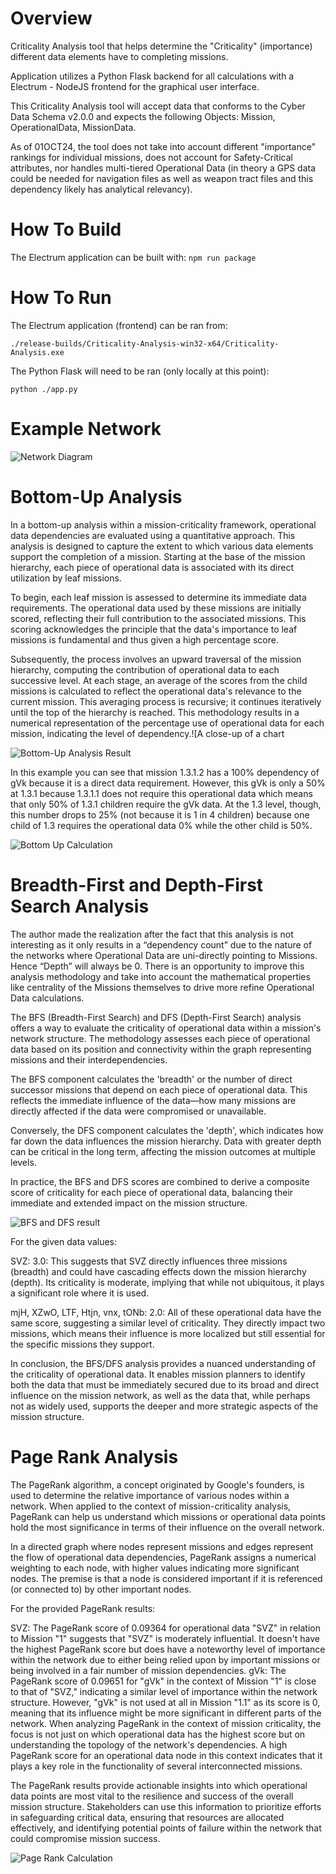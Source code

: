 # Overview
Criticality Analysis tool that helps determine the "Criticality" (importance) different data elements have to completing missions.

Application utilizes a Python Flask backend for all calculations with a Electrum - NodeJS frontend for the graphical user interface. 

This Criticality Analysis tool will accept data that conforms to the Cyber Data Schema v2.0.0 and expects the following Objects: Mission, OperationalData, MissionData.

As of 01OCT24, the tool does not take into account different "importance" rankings for individual missions, does not account for Safety-Critical attributes, nor handles multi-tiered Operational Data (in theory a GPS data could be needed for navigation files as well as weapon tract files and this dependency likely has analytical relevancy).

# How To Build
The Electrum application can be built with:
`npm run package`

# How To Run
The Electrum application (frontend) can be ran from:

`./release-builds/Criticality-Analysis-win32-x64/Criticality-Analysis.exe`

The Python Flask will need to be ran (only locally at this point):

`python ./app.py`


# Example Network

![Network Diagram](doc/networkExample.png)


# Bottom-Up Analysis

In a bottom-up analysis within a mission-criticality framework, operational data dependencies are evaluated using a quantitative approach. This analysis is designed to capture the extent to which various data elements support the completion of a mission. Starting at the base of the mission hierarchy, each piece of operational data is associated with its direct utilization by leaf missions.

To begin, each leaf mission is assessed to determine its immediate data requirements. The operational data used by these missions are initially scored, reflecting their full contribution to the associated missions. This scoring acknowledges the principle that the data's importance to leaf missions is fundamental and thus given a high percentage score.

Subsequently, the process involves an upward traversal of the mission hierarchy, computing the contribution of operational data to each successive level. At each stage, an average of the scores from the child missions is calculated to reflect the operational data's relevance to the current mission. This averaging process is recursive; it continues iteratively until the top of the hierarchy is reached. This methodology results in a numerical representation of the percentage use of operational data for each mission, indicating the level of dependency.![A close-up of a chart

![Bottom-Up Analysis Result](doc/bottom_up_result.jpg)

In this example you can see that mission 1.3.1.2 has a 100% dependency of gVk because it is a direct data requirement. However, this gVk is only a 50% at 1.3.1 because 1.3.1.1 does not require this operational data which means that only 50% of 1.3.1 children require the gVk data. At the 1.3 level, though, this number drops to 25% (not because it is 1 in 4 children) because one child of 1.3 requires the operational data 0% while the other child is 50%.

![Bottom Up Calculation](doc/bottom_up_calculation.png)

# Breadth-First and Depth-First Search Analysis

The author made the realization after the fact that this analysis is not interesting as it only results in a “dependency count” due to the nature of the networks where Operational Data are uni-directly pointing to Missions. Hence “Depth” will always be 0. There is an opportunity to improve this analysis methodology and take into account the mathematical properties like centrality of the Missions themselves to drive more refine Operational Data calculations.

The BFS (Breadth-First Search) and DFS (Depth-First Search) analysis offers a way to evaluate the criticality of operational data within a mission's network structure. The methodology assesses each piece of operational data based on its position and connectivity within the graph representing missions and their interdependencies.

The BFS component calculates the 'breadth' or the number of direct successor missions that depend on each piece of operational data. This reflects the immediate influence of the data—how many missions are directly affected if the data were compromised or unavailable.

Conversely, the DFS component calculates the 'depth', which indicates how far down the data influences the mission hierarchy. Data with greater depth can be critical in the long term, affecting the mission outcomes at multiple levels.

In practice, the BFS and DFS scores are combined to derive a composite score of criticality for each piece of operational data, balancing their immediate and extended impact on the mission structure.

![BFS and DFS result](doc/bfs_result.png)

For the given data values:

SVZ: 3.0: This suggests that SVZ directly influences three missions (breadth) and could have cascading effects down the mission hierarchy (depth). Its criticality is moderate, implying that while not ubiquitous, it plays a significant role where it is used.

mjH, XZwO, LTF, Htjn, vnx, tONb: 2.0: All of these operational data have the same score, suggesting a similar level of criticality. They directly impact two missions, which means their influence is more localized but still essential for the specific missions they support.

In conclusion, the BFS/DFS analysis provides a nuanced understanding of the criticality of operational data. It enables mission planners to identify both the data that must be immediately secured due to its broad and direct influence on the mission network, as well as the data that, while perhaps not as widely used, supports the deeper and more strategic aspects of the mission structure.

# Page Rank Analysis

The PageRank algorithm, a concept originated by Google's founders, is used to determine the relative importance of various nodes within a network. When applied to the context of mission-criticality analysis, PageRank can help us understand which missions or operational data points hold the most significance in terms of their influence on the overall network.

In a directed graph where nodes represent missions and edges represent the flow of operational data dependencies, PageRank assigns a numerical weighting to each node, with higher values indicating more significant nodes. The premise is that a node is considered important if it is referenced (or connected to) by other important nodes.

For the provided PageRank results:

SVZ: The PageRank score of 0.09364 for operational data "SVZ" in relation to Mission "1" suggests that "SVZ" is moderately influential. It doesn't have the highest PageRank score but does have a noteworthy level of importance within the network due to either being relied upon by important missions or being involved in a fair number of mission dependencies.
gVk: The PageRank score of 0.09651 for "gVk" in the context of Mission "1" is close to that of "SVZ," indicating a similar level of importance within the network structure. However, "gVk" is not used at all in Mission "1.1" as its score is 0, meaning that its influence might be more significant in different parts of the network.
When analyzing PageRank in the context of mission criticality, the focus is not just on which operational data has the highest score but on understanding the topology of the network's dependencies. A high PageRank score for an operational data node in this context indicates that it plays a key role in the functionality of several interconnected missions.

The PageRank results provide actionable insights into which operational data points are most vital to the resilience and success of the overall mission structure. Stakeholders can use this information to prioritize efforts in safeguarding critical data, ensuring that resources are allocated effectively, and identifying potential points of failure within the network that could compromise mission success.

![Page Rank Calculation](doc/PageRank_calculation.PNG)
